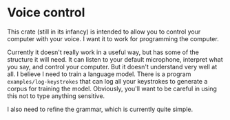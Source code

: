 # Voice control

This crate (still in its infancy) is intended to allow you to control your
computer with your voice.  I want it to work for programming the computer.

Currently it doesn't really work in a useful way, but has some of the structure
it will need.  It can listen to your default microphone, interpret what you say,
and control your computer.  But it doesn't understand very well at all.  I
believe I need to train a language model.  There is a program
`examples/log-keystrokes` that can log all your keystrokes to generate a corpus
for training the model.  Obviously, you'll want to be careful in using this not
to type anything sensitive.

I also need to refine the grammar, which is currently quite simple.